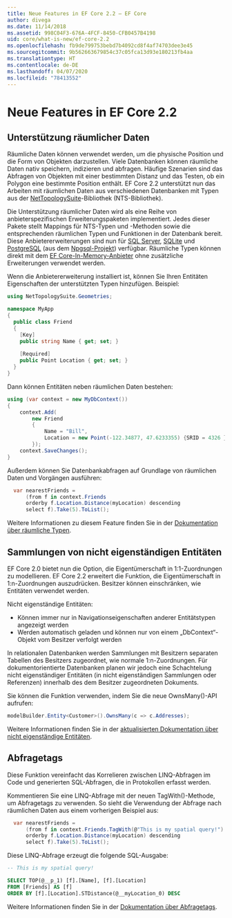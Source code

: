 ```yaml
---
title: Neue Features in EF Core 2.2 – EF Core
author: divega
ms.date: 11/14/2018
ms.assetid: 998C04F3-676A-4FCF-8450-CFB0457B4198
uid: core/what-is-new/ef-core-2.2
ms.openlocfilehash: fb9de799753bebd7b4092cd8f4af74703dee3e45
ms.sourcegitcommit: 9b562663679854c37c05fca13d93e180213fb4aa
ms.translationtype: HT
ms.contentlocale: de-DE
ms.lasthandoff: 04/07/2020
ms.locfileid: "78413552"
---
```

# <a name="new-features-in-ef-core-22"></a>Neue Features in EF Core 2.2

## <a name="spatial-data-support"></a>Unterstützung räumlicher Daten

Räumliche Daten können verwendet werden, um die physische Position und die Form von Objekten darzustellen.
Viele Datenbanken können räumliche Daten nativ speichern, indizieren und abfragen.
Häufige Szenarien sind das Abfragen von Objekten mit einer bestimmten Distanz und das Testen, ob ein Polygon eine bestimmte Position enthält.
EF Core 2.2 unterstützt nun das Arbeiten mit räumlichen Daten aus verschiedenen Datenbanken mit Typen aus der [NetTopologySuite](https://github.com/NetTopologySuite/NetTopologySuite)-Bibliothek (NTS-Bibliothek).

Die Unterstützung räumlicher Daten wird als eine Reihe von anbieterspezifischen Erweiterungspaketen implementiert.
Jedes dieser Pakete stellt Mappings für NTS-Typen und -Methoden sowie die entsprechenden räumlichen Typen und Funktionen in der Datenbank bereit.
Diese Anbietererweiterungen sind nun für [SQL Server](https://www.nuget.org/packages/Microsoft.EntityFrameworkCore.SqlServer.NetTopologySuite/), [SQLite](https://www.nuget.org/packages/Microsoft.EntityFrameworkCore.Sqlite.NetTopologySuite/) und [PostgreSQL](https://www.nuget.org/packages/Npgsql.EntityFrameworkCore.PostgreSQL.NetTopologySuite/) (aus dem [Npgsql-Projekt](https://www.npgsql.org/)) verfügbar.
Räumliche Typen können direkt mit dem [EF Core-In-Memory-Anbieter](xref:core/providers/in-memory/index) ohne zusätzliche Erweiterungen verwendet werden.

Wenn die Anbietererweiterung installiert ist, können Sie Ihren Entitäten Eigenschaften der unterstützten Typen hinzufügen. Beispiel:

``` csharp
using NetTopologySuite.Geometries;

namespace MyApp
{
  public class Friend
  {
    [Key]
    public string Name { get; set; }
  
    [Required]
    public Point Location { get; set; }
  }
}
```

Dann können Entitäten neben räumlichen Daten bestehen:

``` csharp
using (var context = new MyDbContext())
{
    context.Add(
        new Friend
        {
            Name = "Bill",
            Location = new Point(-122.34877, 47.6233355) {SRID = 4326 }
        });
    context.SaveChanges();
}
```

Außerdem können Sie Datenbankabfragen auf Grundlage von räumlichen Daten und Vorgängen ausführen:

``` csharp
  var nearestFriends =
      (from f in context.Friends
      orderby f.Location.Distance(myLocation) descending
      select f).Take(5).ToList();
```

Weitere Informationen zu diesem Feature finden Sie in der [Dokumentation über räumliche Typen](xref:core/modeling/spatial).

## <a name="collections-of-owned-entities"></a>Sammlungen von nicht eigenständigen Entitäten

EF Core 2.0 bietet nun die Option, die Eigentümerschaft in 1:1-Zuordnungen zu modellieren.
EF Core 2.2 erweitert die Funktion, die Eigentümerschaft in 1:n-Zuordnungen auszudrücken.
Besitzer können einschränken, wie Entitäten verwendet werden.

Nicht eigenständige Entitäten:

- Können immer nur in Navigationseigenschaften anderer Entitätstypen angezeigt werden
- Werden automatisch geladen und können nur von einem „DbContext“-Objekt vom Besitzer verfolgt werden

In relationalen Datenbanken werden Sammlungen mit Besitzern separaten Tabellen des Besitzers zugeordnet, wie normale 1:n-Zuordnungen.
Für dokumentorientierte Datenbanken planen wir jedoch eine Schachtelung nicht eigenständiger Entitäten (in nicht eigenständigen Sammlungen oder Referenzen) innerhalb des dem Besitzer zugeordneten Dokuments.

Sie können die Funktion verwenden, indem Sie die neue OwnsMany()-API aufrufen:

``` csharp
modelBuilder.Entity<Customer>().OwnsMany(c => c.Addresses);
```

Weitere Informationen finden Sie in der [aktualisierten Dokumentation über nicht eigenständige Entitäten](xref:core/modeling/owned-entities#collections-of-owned-types).

## <a name="query-tags"></a>Abfragetags

Diese Funktion vereinfacht das Korrelieren zwischen LINQ-Abfragen im Code und generierten SQL-Abfragen, die in Protokollen erfasst werden.

Kommentieren Sie eine LINQ-Abfrage mit der neuen TagWith()-Methode, um Abfragetags zu verwenden.
So sieht die Verwendung der Abfrage nach räumlichen Daten aus einem vorherigen Beispiel aus:

``` csharp
  var nearestFriends =
      (from f in context.Friends.TagWith(@"This is my spatial query!")
      orderby f.Location.Distance(myLocation) descending
      select f).Take(5).ToList();
```

Diese LINQ-Abfrage erzeugt die folgende SQL-Ausgabe:

``` sql
-- This is my spatial query!

SELECT TOP(@__p_1) [f].[Name], [f].[Location]
FROM [Friends] AS [f]
ORDER BY [f].[Location].STDistance(@__myLocation_0) DESC
```

Weitere Informationen finden Sie in der [Dokumentation über Abfragetags](xref:core/querying/tags).
